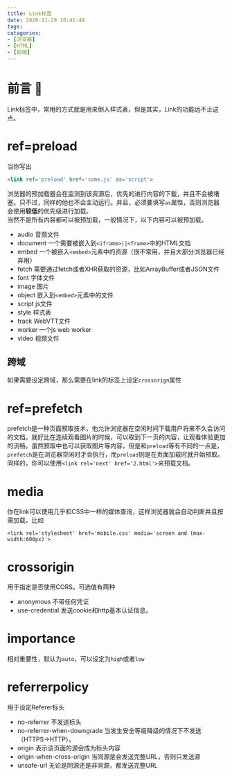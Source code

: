 ```yaml
---
title: Link标签
date: 2020-11-29 10:41:49
tags:
catagories:
- [浏览器]
- [HTML]
- [前端]
---
```

# 前言 🎤
Link标签中，常用的方式就是用来倒入样式表，但是其实，Link的功能远不止这点。
<!--more-->
# ref=preload
当你写出
```html
<link ref='preload' href='some.js' as='script'>
```
浏览器的预加载器会在监测到该资源后，优先的进行内容的下载，并且不会被堵塞。只不过，同样的他也不会主动运行。并且，必须要填写`as`属性，否则浏览器会使用**较低**的优先级进行加载。  
当然不是所有内容都可以被预加载，一般情况下，以下内容可以被预加载。
- audio 音频文件
- document 一个需要被嵌入到`<iframe>||<frame>`中的HTML文档
- embed 一个被嵌入`<embed>`元素中的资源（很不常用，并且大部分浏览器已经弃用）
- fetch 需要通过fetch或者XHR获取的资源，比如ArrayBuffer或者JSON文件
- font 字体文件
- image 图片
- object 嵌入到`<embed>`元素中的文件
- script js文件
- style 样式表
- track WebVTT文件
- worker 一个js web worker
- video 视频文件

## 跨域
如果需要设定跨域，那么需要在link的标签上设定`crossorign`属性

# ref=prefetch
prefetch是一种页面预取技术，他允许浏览器在空闲时间下载用户将来不久会访问的文档，就好比在连续观看图片的时候，可以取到下一页的内容，让观看体验更加的流畅。虽然预取中也可以获取图片等内容，但是和`preload`等有不同的一点是，`prefetch`是在浏览器空闲时才会执行，而`preload`则是在页面加载时就开始预取。  
同样的，你可以使用`<link rel='next' href='2.html'>`来预载文档。

# media
你在link可以使用几乎和CSS中一样的媒体查询，这样浏览器就会自动判断并且按需加载。比如
```
<link rel='stylesheet' href='mobile.css' media='screen and (max-width:600px)'>
```
# crossorigin
用于指定是否使用CORS。可选值有两种
- anonymous 不带任何凭证
- use-credential 发送cookie和http基本认证信息。

# importance
相对重要性，默认为`auto`，可以设定为`high`或者`low`

# referrerpolicy
用于设定Referer标头
- no-referrer 不发送标头
- no-referrer-when-downgrade 当发生安全等级降级的情况下不发送（HTTPS->HTTP）。
- origin 表示该页面的源会成为标头内容
- origin-when-cross-origin 当同源是会发送完整URL，否则只发送源
- unsafe-url 无论是同源还是非同源，都发送完整URL